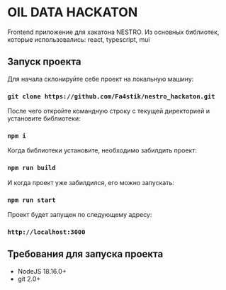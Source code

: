 # OIL DATA HACKATON

Frontend приложение для хакатона NESTRO. Из основных библиотек, которые использовались: react, typescript, mui

## Запуск проекта

Для начала склонируйте себе проект на локальную машину:

### `git clone https://github.com/Fa4stik/nestro_hackaton.git`

После чего откройте командную строку с текущей директорией и установите библиотеки:

### `npm i`

Когда библиотеки установите, необходимо забилдить проект:

### `npm run build`

И когда проект уже забилдился, его можно запускать:

### `npm run start`

Проект будет запущен по следующему адресу:

### `http://localhost:3000`

## Требования для запуска проекта

- NodeJS 18.16.0+
- git 2.0+